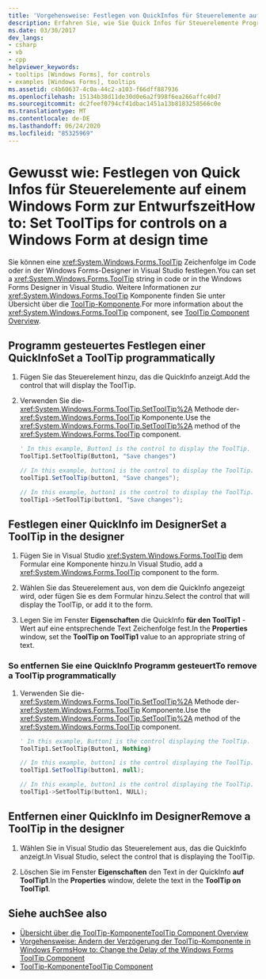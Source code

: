 ```yaml
---
title: 'Vorgehensweise: Festlegen von QuickInfos für Steuerelemente auf einem Windows Form zur Entwurfszeit'
description: Erfahren Sie, wie Sie Quick Infos für Steuerelemente Programm gesteuert oder in der Windows Forms-Designer in Visual Studio festlegen.
ms.date: 03/30/2017
dev_langs:
- csharp
- vb
- cpp
helpviewer_keywords:
- tooltips [Windows Forms], for controls
- examples [Windows Forms], tooltips
ms.assetid: c4b60637-4c0a-44c2-a103-f66dff887936
ms.openlocfilehash: 15134b38d11de30d0e6a2f998f6ea266affc40d7
ms.sourcegitcommit: dc2feef0794cf41dbac1451a13b8183258566c0e
ms.translationtype: MT
ms.contentlocale: de-DE
ms.lasthandoff: 06/24/2020
ms.locfileid: "85325969"
---
```

# <a name="how-to-set-tooltips-for-controls-on-a-windows-form-at-design-time"></a><span data-ttu-id="07351-103">Gewusst wie: Festlegen von Quick Infos für Steuerelemente auf einem Windows Form zur Entwurfszeit</span><span class="sxs-lookup"><span data-stu-id="07351-103">How to: Set ToolTips for controls on a Windows Form at design time</span></span>

<span data-ttu-id="07351-104">Sie können eine <xref:System.Windows.Forms.ToolTip> Zeichenfolge im Code oder in der Windows Forms-Designer in Visual Studio festlegen.</span><span class="sxs-lookup"><span data-stu-id="07351-104">You can set a <xref:System.Windows.Forms.ToolTip> string in code or in the Windows Forms Designer in Visual Studio.</span></span> <span data-ttu-id="07351-105">Weitere Informationen zur <xref:System.Windows.Forms.ToolTip> Komponente finden Sie unter Übersicht über die [ToolTip-Komponente](tooltip-component-overview-windows-forms.md).</span><span class="sxs-lookup"><span data-stu-id="07351-105">For more information about the <xref:System.Windows.Forms.ToolTip> component, see [ToolTip Component Overview](tooltip-component-overview-windows-forms.md).</span></span>

## <a name="set-a-tooltip-programmatically"></a><span data-ttu-id="07351-106">Programm gesteuertes Festlegen einer QuickInfo</span><span class="sxs-lookup"><span data-stu-id="07351-106">Set a ToolTip programmatically</span></span>

1. <span data-ttu-id="07351-107">Fügen Sie das Steuerelement hinzu, das die QuickInfo anzeigt.</span><span class="sxs-lookup"><span data-stu-id="07351-107">Add the control that will display the ToolTip.</span></span>

2. <span data-ttu-id="07351-108">Verwenden Sie die- <xref:System.Windows.Forms.ToolTip.SetToolTip%2A> Methode der- <xref:System.Windows.Forms.ToolTip> Komponente.</span><span class="sxs-lookup"><span data-stu-id="07351-108">Use the <xref:System.Windows.Forms.ToolTip.SetToolTip%2A> method of the <xref:System.Windows.Forms.ToolTip> component.</span></span>

    ```vb
    ' In this example, Button1 is the control to display the ToolTip.
    ToolTip1.SetToolTip(Button1, "Save changes")
    ```

    ```csharp
    // In this example, button1 is the control to display the ToolTip.
    toolTip1.SetToolTip(button1, "Save changes");
    ```

    ```cpp
    // In this example, button1 is the control to display the ToolTip.
    toolTip1->SetToolTip(button1, "Save changes");
    ```

## <a name="set-a-tooltip-in-the-designer"></a><span data-ttu-id="07351-109">Festlegen einer QuickInfo im Designer</span><span class="sxs-lookup"><span data-stu-id="07351-109">Set a ToolTip in the designer</span></span>

1. <span data-ttu-id="07351-110">Fügen Sie in Visual Studio <xref:System.Windows.Forms.ToolTip> dem Formular eine Komponente hinzu.</span><span class="sxs-lookup"><span data-stu-id="07351-110">In Visual Studio, add a <xref:System.Windows.Forms.ToolTip> component to the form.</span></span>

2. <span data-ttu-id="07351-111">Wählen Sie das Steuerelement aus, von dem die QuickInfo angezeigt wird, oder fügen Sie es dem Formular hinzu.</span><span class="sxs-lookup"><span data-stu-id="07351-111">Select the control that will display the ToolTip, or add it to the form.</span></span>

3. <span data-ttu-id="07351-112">Legen Sie im Fenster **Eigenschaften** die QuickInfo **für den ToolTip1** -Wert auf eine entsprechende Text Zeichenfolge fest.</span><span class="sxs-lookup"><span data-stu-id="07351-112">In the **Properties** window, set the **ToolTip on ToolTip1** value to an appropriate string of text.</span></span>

### <a name="to-remove-a-tooltip-programmatically"></a><span data-ttu-id="07351-113">So entfernen Sie eine QuickInfo Programm gesteuert</span><span class="sxs-lookup"><span data-stu-id="07351-113">To remove a ToolTip programmatically</span></span>

1. <span data-ttu-id="07351-114">Verwenden Sie die- <xref:System.Windows.Forms.ToolTip.SetToolTip%2A> Methode der- <xref:System.Windows.Forms.ToolTip> Komponente.</span><span class="sxs-lookup"><span data-stu-id="07351-114">Use the <xref:System.Windows.Forms.ToolTip.SetToolTip%2A> method of the <xref:System.Windows.Forms.ToolTip> component.</span></span>

    ```vb
    ' In this example, Button1 is the control displaying the ToolTip.
    ToolTip1.SetToolTip(Button1, Nothing)
    ```

    ```csharp
    // In this example, button1 is the control displaying the ToolTip.
    toolTip1.SetToolTip(button1, null);
    ```

    ```cpp
    // In this example, button1 is the control displaying the ToolTip.
    toolTip1->SetToolTip(button1, NULL);
    ```

## <a name="remove-a-tooltip-in-the-designer"></a><span data-ttu-id="07351-115">Entfernen einer QuickInfo im Designer</span><span class="sxs-lookup"><span data-stu-id="07351-115">Remove a ToolTip in the designer</span></span>

1. <span data-ttu-id="07351-116">Wählen Sie in Visual Studio das Steuerelement aus, das die QuickInfo anzeigt.</span><span class="sxs-lookup"><span data-stu-id="07351-116">In Visual Studio, select the control that is displaying the ToolTip.</span></span>

2. <span data-ttu-id="07351-117">Löschen Sie im Fenster **Eigenschaften** den Text in der QuickInfo **auf ToolTip1**.</span><span class="sxs-lookup"><span data-stu-id="07351-117">In the **Properties** window, delete the text in the **ToolTip on ToolTip1**.</span></span>

## <a name="see-also"></a><span data-ttu-id="07351-118">Siehe auch</span><span class="sxs-lookup"><span data-stu-id="07351-118">See also</span></span>

- [<span data-ttu-id="07351-119">Übersicht über die ToolTip-Komponente</span><span class="sxs-lookup"><span data-stu-id="07351-119">ToolTip Component Overview</span></span>](tooltip-component-overview-windows-forms.md)
- [<span data-ttu-id="07351-120">Vorgehensweise: Ändern der Verzögerung der ToolTip-Komponente in Windows Forms</span><span class="sxs-lookup"><span data-stu-id="07351-120">How to: Change the Delay of the Windows Forms ToolTip Component</span></span>](how-to-change-the-delay-of-the-windows-forms-tooltip-component.md)
- [<span data-ttu-id="07351-121">ToolTip-Komponente</span><span class="sxs-lookup"><span data-stu-id="07351-121">ToolTip Component</span></span>](tooltip-component-windows-forms.md)
